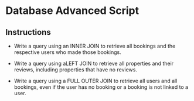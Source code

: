 # Database Advanced Script
## Instructions
* Write a query using an INNER JOIN to retrieve all bookings and the respective users who made those bookings.

* Write a query using aLEFT JOIN to retrieve all properties and their reviews, including properties that have no reviews.

* Write a query using a FULL OUTER JOIN to retrieve all users and all bookings, even if the user has no booking or a booking is not linked to a user.
